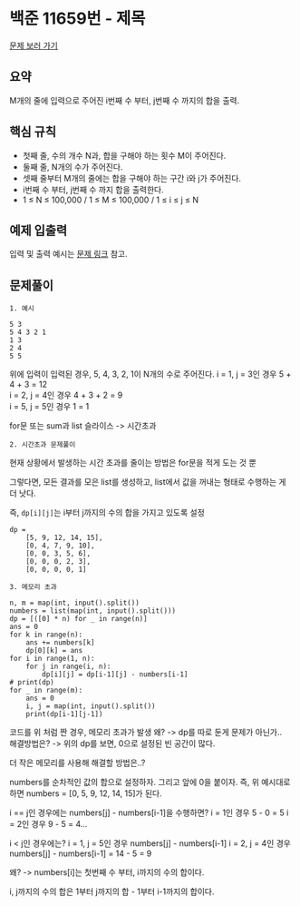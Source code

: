 # 백준 11659번 - 제목

[문제 보러 가기](https://www.acmicpc.net/problem/11659)

## 요약

M개의 줄에 입력으로 주어진 i번째 수 부터, j번째 수 까지의 합을 출력.

## 핵심 규칙

- 첫째 줄, 수의 개수 N과, 합을 구해야 하는 횟수 M이 주어진다.
- 둘째 줄, N개의 수가 주어진다.
- 셋째 줄부터 M개의 줄에는 합을 구해야 하는 구간 i와 j가 주어진다.
- i번째 수 부터, j번째 수 까지 합을 출력한다.
- 1 ≤ N ≤ 100,000 / 1 ≤ M ≤ 100,000 / 1 ≤ i ≤ j ≤ N

## 예제 입출력

입력 및 출력 예시는 [문제 링크](https://www.acmicpc.net/problem/11659) 참고.

## 문제풀이

`1. 예시`

``` TEXT
5 3
5 4 3 2 1
1 3
2 4
5 5
```

위에 입력이 입력된 경우, 5, 4, 3, 2, 1이 N개의 수로 주어진다.
i = 1, j = 3인 경우 5 + 4 + 3 = 12  
i = 2, j = 4인 경우 4 + 3 + 2 = 9  
i = 5, j = 5인 경우 1 = 1  

for문 또는 sum과 list 슬라이스 -> 시간초과

`2. 시간초과 문제풀이`

현재 상황에서 발생하는 시간 초과를 줄이는 방법은 for문을 적게 도는 것 뿐

그렇다면, 모든 결과를 모은 list를 생성하고, list에서 값을 꺼내는 형태로 수행하는 게 더 낫다.

즉, `dp[i][j]`는 i부터 j까지의 수의 합을 가지고 있도록 설정

``` TEXT
dp = 
    [5, 9, 12, 14, 15],
    [0, 4, 7, 9, 10],
    [0, 0, 3, 5, 6],
    [0, 0, 0, 2, 3],
    [0, 0, 0, 0, 1]
```

`3. 메모리 초과`

``` TEXT
n, m = map(int, input().split())
numbers = list(map(int, input().split()))
dp = [([0] * n) for _ in range(n)]
ans = 0
for k in range(n):
    ans += numbers[k]
    dp[0][k] = ans
for i in range(1, n):
    for j in range(i, n):
        dp[i][j] = dp[i-1][j] - numbers[i-1]
# print(dp)
for _ in range(m):
    ans = 0
    i, j = map(int, input().split())
    print(dp[i-1][j-1])
```

코드를 위 처럼 짠 경우, 메모리 초과가 발생
왜? -> dp를 따로 둔게 문제가 아닌가..  
해결방법은? -> 위의 dp를 보면, 0으로 설정된 빈 공간이 많다.  

더 작은 메모리를 사용해 해결할 방법은..?

numbers를 순차적인 값의 합으로 설정하자. 그리고 앞에 0을 붙이자.
즉, 위 예시대로 하면 numbers = [0, 5, 9, 12, 14, 15]가 된다.

i == j인 경우에는 numbers[j] - numbers[i-1]을 수행하면?
i = 1인 경우 5 - 0 = 5
i = 2인 경우 9 - 5 = 4...

i < j인 경우에는?
i = 1, j = 5인 경우 numbers[j] - numbers[i-1]
i = 2, j = 4인 경우 numbers[j] - numbers[i-1] = 14 - 5 = 9

왜? -> numbers[i]는 첫번째 수 부터, i까지의 수의 합이다.

i, j까지의 수의 합은 1부터 j까지의 합 - 1부터 i-1까지의 합이다.